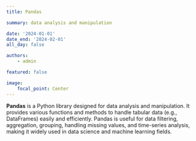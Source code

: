 ```yaml
---
title: Pandas

summary: data analysis and manipulation

date: '2024-01-01'
date_end: '2024-02-01'
all_day: false

authors:
    - admin

featured: false

image:
    focal_point: Center
---
```

**Pandas** is a Python library designed for data analysis and manipulation. It provides various functions and methods to handle tabular data (e.g., DataFrames) easily and efficiently. Pandas is useful for data filtering, aggregation, grouping, handling missing values, and time-series analysis, making it widely used in data science and machine learning fields.